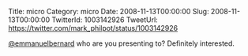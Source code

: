 Title: micro
Category: micro
Date: 2008-11-13T00:00:00
Slug: 2008-11-13T00:00:00
TwitterId: 1003142926
TweetUrl: https://twitter.com/mark_philpot/status/1003142926

[@emmanuelbernard](https://twitter.com/emmanuelbernard) who are you presenting to?  Definitely interested.